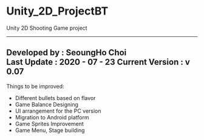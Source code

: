 # Unity_2D_ProjectBT
Unity 2D Shooting Game project

-----------------------------------------------------------------------
Developed by : SeoungHo Choi      
Last Update : 2020 - 07 - 23
Current Version : v 0.07    
-----------------------------------------------------------------------

Things to be improved:
- Different bullets based on flavor
- Game Balance Designing
- UI arrangement for the PC version
- Migration to Android platform
- Game Sprites Improvement
- Game Menu, Stage building
